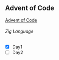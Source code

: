 ## Advent of Code 

 [Advent of Code](https://adventofcode.com/)


###### Zig Language

- [x] Day1
- [ ] Day2